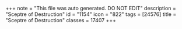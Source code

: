 +++
note = "This file was auto generated. DO NOT EDIT"
description = "Sceptre of Destruction"
id = "1154"
icon = "822"
tags = [24576]
title = "Sceptre of Destruction"
classes = 17407
+++
